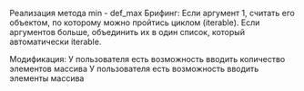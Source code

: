 Реализация метода min - def_max
Брифинг:
Если аргумент 1, считать его объектом, по которому можно пройтись циклом (iterable).
Если аргументов больше, объединить их в один список, который автоматически iterable.

Модификация:
У пользователя есть возможность вводить количество элементов массива
У пользователя есть возможность вводить элементы массива